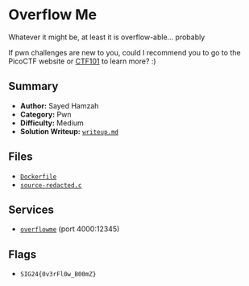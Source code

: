# Overflow Me

Whatever it might be, at least it is overflow-able... probably

If pwn challenges are new to you, could I recommend you to go to the PicoCTF website or [CTF101](https://ctf101.org/binary-exploitation/overview/) to learn more? :)

## Summary
- **Author:** Sayed Hamzah
- **Category:** Pwn
- **Difficulty:** Medium
- **Solution Writeup:** [`writeup.md`](./soln/writeup.md)

## Files
- [`Dockerfile`](./dist/Dockerfile)
- [`source-redacted.c`](./dist/source-redacted.c)

## Services
- [`overflowme`](./service) (port 4000:12345)

## Flags
- `SIG24{0v3rFl0w_B00mZ}`
